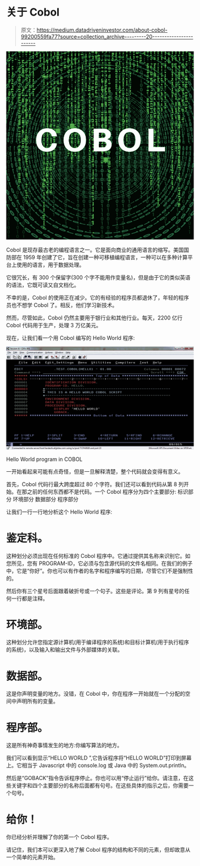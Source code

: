 # 关于 Cobol

> 原文：<https://medium.datadriveninvestor.com/about-cobol-99200559fa77?source=collection_archive---------20----------------------->

![](img/e0c09f29e90f35dea49c751b5d6a4da6.png)

Cobol 是现存最古老的编程语言之一。它是面向商业的通用语言的缩写。美国国防部在 1959 年创建了它，旨在创建一种可移植编程语言，一种可以在多种计算平台上使用的语言，用于数据处理。

它很冗长，有 300 个保留字(300 个字不能用作变量名)，但是由于它的类似英语的语法，它既可读又自文档化。

不幸的是，Cobol 的使用正在减少。它的有经验的程序员都退休了，年轻的程序员也不想学 Cobol 了。相反，他们学习新技术。

然而，尽管如此，Cobol 仍然主要用于银行业和其他行业。每天，2200 亿行 Cobol 代码用于生产，处理 3 万亿美元。

现在，让我们看一个用 Cobol 编写的 Hello World 程序:

![](img/97ca242d8934e72f5b0ad0a6c80c60a5.png)

Hello World program in COBOL

一开始看起来可能有点奇怪，但是一旦解释清楚，整个代码就会变得有意义。

首先，Cobol 代码行最大跨度超过 80 个字符。我们还可以看到代码从第 8 列开始。在那之前的任何东西都不是代码。一个 Cobol 程序分为四个主要部分:
标识部分
环境部分
数据部分
程序部分

让我们一行一行地分析这个 Hello World 程序:

# 鉴定科。

这种划分必须出现在任何标准的 Cobol 程序中。它通过提供其名称来识别它。如您所见，您有 PROGRAM-ID，它必须与包含源代码的文件名相同。在我们的例子中，它是“你好”。你也可以有作者的名字和程序编写的日期，尽管它们不是强制性的。

然后你有三个星号后面跟着破折号或一个句子。这些是评论。第 9 列有星号的任何一行都是注释。

# 环境部。

这种划分允许您指定源计算机(用于编译程序的系统)和目标计算机(用于执行程序的系统)，以及输入和输出文件与外部媒体的关联。

# 数据部。

这是你声明变量的地方。没错，在 Cobol 中，你在程序一开始就在一个分配的空间中声明所有的变量。

# 程序部。

这是所有神奇事情发生的地方:你编写算法的地方。

我们可以看到显示“HELLO WORLD ”,它告诉程序将“HELLO WORLD”打印到屏幕上。它相当于 Javascript 中的 console.log 或 Java 中的 System.out.println。

然后是“GOBACK”指令告诉程序停止。你也可以用“停止运行”给你。请注意，在这些关键字和四个主要部分的名称后面都有句号。在这些具体的指示之后，你需要一个句号。

# 给你！

你已经分析并理解了你的第一个 Cobol 程序。

请记住，我们本可以更深入地了解 Cobol 程序的结构和不同的元素，但却故意从一个简单的元素开始。